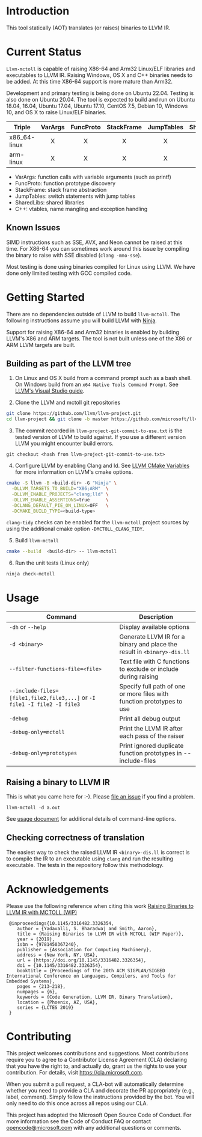 # Introduction

This tool statically (AOT) translates (or raises) binaries to LLVM IR.

# Current Status

`Llvm-mctoll` is capable of raising X86-64 and Arm32 Linux/ELF libraries and executables to LLVM IR.
Raising Windows, OS X and C++ binaries needs to be added. At this time X86-64 support is more mature than Arm32.

Development and primary testing is being done on Ubuntu 22.04. Testing is also done on Ubuntu 20.04. The tool is expected to build and run on Ubuntu 18.04, 16.04, Ubuntu 17.04, Ubuntu 17.10, CentOS 7.5, Debian 10, Windows 10, and OS X to raise Linux/ELF binaries.

| Triple | VarArgs | FuncProto | StackFrame | JumpTables | SharedLibs | C++ |
| --- | :---: | :---: | :---: | :---: | :---: | :---: |
| x86_64-linux | X | X | X | X | X | |
| arm-linux | X | X | X | X | X | | 

* VarArgs: function calls with variable arguments (such as printf)
* FuncProto: function prototype discovery
* StackFrame: stack frame abstraction
* JumpTables: switch statements with jump tables
* SharedLibs: shared libraries
* C++: vtables, name mangling and exception handling

## Known Issues

SIMD instructions such as SSE, AVX, and Neon cannot be raised at this time. For X86-64 you can sometimes work around this issue by compiling the binary to raise with SSE disabled (`clang -mno-sse`). 

Most testing is done using binaries compiled for Linux using LLVM. We have done only limited testing with GCC compiled code.

# Getting Started

There are no dependencies outside of LLVM to build `llvm-mctoll`. The following instructions assume you will build LLVM with [Ninja](https://ninja-build.org).

Support for raising X86-64 and Arm32 binaries is enabled by building LLVM's X86 and ARM targets. The tool is not built unless one of the X86 or ARM LLVM targets are built.

## Building as part of the LLVM tree

1. On Linux and OS X build from a command prompt such as a bash shell. On Windows build from an `x64 Native Tools Command Prompt`. See [LLVM's Visual Studio guide](https://llvm.org/docs/GettingStartedVS.html).

2. Clone the LLVM and mctoll git repositories

```sh
git clone https://github.com/llvm/llvm-project.git
cd llvm-project && git clone -b master https://github.com/microsoft/llvm-mctoll.git llvm/tools/llvm-mctoll
```

3. The commit recorded in `llvm-project-git-commit-to-use.txt` is the tested version of LLVM to build against. If you use a different version LLVM you might encounter build errors.

```
git checkout <hash from llvm-project-git-commit-to-use.txt>
```

4. Configure LLVM by enabling Clang and ld. See [LLVM CMake Variables](https://llvm.org/docs/CMake.html#frequently-used-cmake-variables) for more information on LLVM's cmake options.

```sh
cmake -S llvm -B <build-dir> -G "Ninja" \
  -DLLVM_TARGETS_TO_BUILD="X86;ARM"  \
  -DLLVM_ENABLE_PROJECTS="clang;lld" \
  -DLLVM_ENABLE_ASSERTIONS=true      \
  -DCLANG_DEFAULT_PIE_ON_LINUX=OFF   \
  -DCMAKE_BUILD_TYPE=<build-type>
```

`clang-tidy` checks can be enabled for the `llvm-mctoll` project sources by using the additional cmake option `-DMCTOLL_CLANG_TIDY`.

5. Build `llvm-mctoll`
```sh
cmake --build  <build-dir> -- llvm-mctoll
```

6. Run the unit tests (Linux only)
```
ninja check-mctoll
```

# Usage

| Command | Description |
| --- | --- |
| `-dh` or `--help` |  Display available options |
| `-d <binary>` | Generate LLVM IR for a binary and place the result in `<binary>-dis.ll` |
| `--filter-functions-file=<file>` | Text file with C functions to exclude or include during raising |
| `--include-files=[file1,file2,file3,...]` or  `-I file1 -I file2 -I file3` | Specify full path of one or more files with function prototypes to use|
| `-debug` | Print all debug output |
| `-debug-only=mctoll` | Print the LLVM IR after each pass of the raiser |
| `-debug-only=prototypes` | Print ignored duplicate function prototypes in --include-files |

## Raising a binary to LLVM IR

This is what you came here for :-). Please [file an issue](https://github.com/microsoft/llvm-mctoll/issues) if you find a problem.
```
llvm-mctoll -d a.out
```

See [usage document](./doc/Usage.md) for additional details of command-line options.

## Checking correctness of translation

The easiest way to check the raised LLVM IR `<binary>-dis.ll` is correct is to compile the IR to an executable using `clang` and run the resulting executable. The tests in the repository follow this methodology. 

# Acknowledgements

Please use the following reference when citing this work [Raising Binaries to LLVM IR with MCTOLL (WIP)](https://dl.acm.org/doi/10.1145/3316482.3326354)

```
 @inproceedings{10.1145/3316482.3326354,
    author = {Yadavalli, S. Bharadwaj and Smith, Aaron},
    title = {Raising Binaries to LLVM IR with MCTOLL (WIP Paper)},
    year = {2019},
    isbn = {9781450367240},
    publisher = {Association for Computing Machinery},
    address = {New York, NY, USA},
    url = {https://doi.org/10.1145/3316482.3326354},
    doi = {10.1145/3316482.3326354},
    booktitle = {Proceedings of the 20th ACM SIGPLAN/SIGBED International Conference on Languages, Compilers, and Tools for Embedded Systems},
    pages = {213–218},
    numpages = {6},
    keywords = {Code Generation, LLVM IR, Binary Translation},
    location = {Phoenix, AZ, USA},
    series = {LCTES 2019}
 }
```

# Contributing

This project welcomes contributions and suggestions. Most contributions require you to agree to a Contributor License Agreement (CLA)
declaring that you have the right to, and actually do, grant us the rights to use your contribution. For details, visit
https://cla.microsoft.com.

When you submit a pull request, a CLA-bot will automatically determine whether you need to provide a CLA and decorate the PR
appropriately (e.g., label, comment). Simply follow the instructions provided by the bot. You will only need to do this once across all
repos using our CLA.

This project has adopted the Microsoft Open Source Code of Conduct. For more information see the Code of Conduct FAQ or contact
opencode@microsoft.com with any additional questions or comments.
